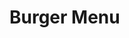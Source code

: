 # Burger Menu

<PreviewPlayground
  :html="() => import('./stories/app.twig')"
  :script="() => import('./stories/app.js?raw')"
  height="90vh"
  />

